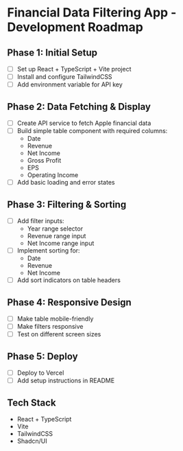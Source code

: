 # Financial Data Filtering App - Development Roadmap

## Phase 1: Initial Setup
- [ ] Set up React + TypeScript + Vite project
- [ ] Install and configure TailwindCSS
- [ ] Add environment variable for API key

## Phase 2: Data Fetching & Display
- [ ] Create API service to fetch Apple financial data
- [ ] Build simple table component with required columns:
  - Date
  - Revenue
  - Net Income 
  - Gross Profit
  - EPS
  - Operating Income
- [ ] Add basic loading and error states

## Phase 3: Filtering & Sorting
- [ ] Add filter inputs:
  - Year range selector
  - Revenue range input
  - Net Income range input
- [ ] Implement sorting for:
  - Date
  - Revenue
  - Net Income
- [ ] Add sort indicators on table headers

## Phase 4: Responsive Design
- [ ] Make table mobile-friendly
- [ ] Make filters responsive
- [ ] Test on different screen sizes

## Phase 5: Deploy
- [ ] Deploy to Vercel
- [ ] Add setup instructions in README

## Tech Stack
- React + TypeScript
- Vite
- TailwindCSS
- Shadcn/UI


